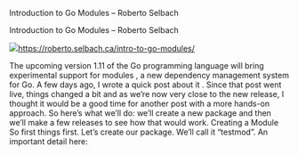 Introduction to Go Modules – Roberto Selbach

Introduction to Go Modules – Roberto Selbach

![](../_resources/1ec0acf049e4d6351489af6bb4ee771a.jpg)https://roberto.selbach.ca/intro-to-go-modules/

The upcoming version 1.11 of the Go programming language will bring experimental support for modules , a new dependency management system for Go. A few days ago, I wrote a quick post about it . Since that post went live, things changed a bit and as we’re now very close to the new release, I thought it would be a good time for another post with a more hands-on approach. So here’s what we’ll do: we’ll create a new package and then we’ll make a few releases to see how that would work. Creating a Module So first things first. Let’s create our package. We’ll call it “testmod”. An important detail here: